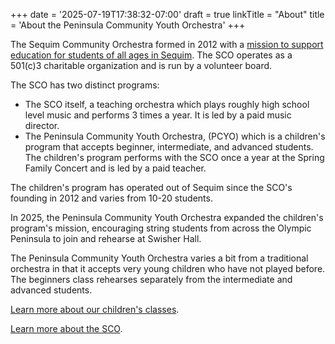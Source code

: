+++
date = '2025-07-19T17:38:32-07:00'
draft = true
linkTitle = "About"
title = 'About the Peninsula Community Youth Orchestra'
+++

The Sequim Community Orchestra formed in 2012 with a [mission to 
support education for students of all ages in Sequim](https://sequimcommunityorchestra.org/aboutUs.php). The SCO operates as a 501(c)3 charitable organization and is run by a volunteer board.

The SCO has two distinct programs:
- The SCO itself, a teaching orchestra which plays roughly high school level music and performs 3 times a year.  It is led by a paid music director.
- The Peninsula Community Youth Orchestra, (PCYO) which is a children's program that accepts beginner, intermediate, and advanced students. The children's program performs with the SCO once a year at the Spring Family Concert and is led by a paid teacher.

The children's program has operated out of Sequim since the SCO's founding in 2012 and varies from 10-20 students.

In 2025, the Peninsula Community Youth Orchestra expanded the children's program's mission, encouraging string students from across the Olympic Peninsula to join and rehearse at Swisher Hall.

The Peninsula Community Youth Orchestra varies a bit from a traditional orchestra in that it accepts very young children who have not played before.  The beginners class rehearses separately from the intermediate and advanced students.

[Learn more about our children's classes](/new-students).

[Learn more about the SCO](https://sequimcommunityorchestra.org).


